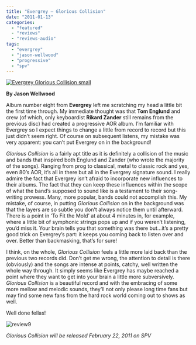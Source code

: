 ```yaml
---
title: "Evergrey – Glorious Collision"
date: "2011-01-13"
categories: 
  - "featured"
  - "reviews"
  - "reviews-audio"
tags: 
  - "evergrey"
  - "jason-wellwood"
  - "progressive"
  - "spv"
---
```


[![](http://www.hellbound.ca/wp-content/uploads/2011/01/Evergrey-Glorious-Collision-small-290x290.jpg "Evergrey Glorious Collision small")](http://www.hellbound.ca/wp-content/uploads/2011/01/Evergrey-Glorious-Collision-small.jpg)

**By Jason Wellwood**

Album number eight from **Evergrey** left me scratching my head a little bit the first time through. My immediate thought was that **Tom Englund** and crew (of which, only keyboardist **Rikard Zander** still remains from the previous disc) had created a progressive AOR album. I’m familiar with Evergrey so I expect things to change a little from record to record but this just didn’t seem right. Of course on subsequent listens, my mistake was very apparent: you can’t put Evergrey on in the background!

_Glorious Collision_ is a fairly apt title as it is definitely a collision of the music and bands that inspired both Englund and Zander (who wrote the majority of the songs). Ranging from prog to classical, metal to classic rock and yes, even 80’s AOR, it’s all in there but all in the Evergrey signature sound. I really admire the fact that Evergrey isn’t afraid to incorporate new influences to their albums. The fact that they can keep these influences within the scope of what the band’s supposed to sound like is a testament to their song-writing prowess. Many, more popular, bands could not accomplish this. My mistake, of course, in putting _Glorious Collision_ on in the background was that the layers are so subtle you don’t always notice them until afterward. There is a point in ‘To Fit the Mold’ at about 4 minutes in, for example, where a little bit of symphonic strings pops up and if you weren’t listening, you’d miss it. Your brain tells you that something was there but...it’s a pretty good trick on Evergrey’s part: it keeps you coming back to listen over and over. Better than backmasking, that’s for sure!

I think, on the whole, _Glorious Collision_ feels a little more laid back than the previous two records did. Don’t get me wrong, the attention to detail is there (obviously) and the songs are intense at points, catchy, well written the whole way through. It simply seems like Evergrey has maybe reached a point where they want to get into your brain a little more subversively. _Glorious Collision_ is a beautiful record and with the embracing of some more mellow and melodic sounds, they’ll not only please long time fans but may find some new fans from the hard rock world coming out to shows as well.

Well done fellas!

![](http://www.hellbound.ca/wp-content/uploads/2009/05/review9.png "review9")

_Glorious Collision will be released February 22, 2011 on SPV_
